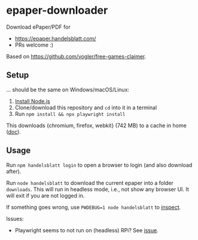 # epaper-downloader
Download ePaper/PDF for
- https://epaper.handelsblatt.com/
- PRs welcome :)

Based on https://github.com/vogler/free-games-claimer.

## Setup
... should be the same on Windows/macOS/Linux:

1. [Install Node.js](https://nodejs.org/en/download)
2. Clone/download this repository and `cd` into it in a terminal
3. Run `npm install && npx playwright install`

This downloads {chromium, firefox, webkit} (742 MB) to a cache in home ([doc](https://playwright.dev/docs/browsers#managing-browser-binaries)).

## Usage
Run `npm handelsblatt login` to open a browser to login (and also download after).

Run `node handelsblatt` to download the current epaper into a folder `downloads`.
This will run in headless mode, i.e., not show any browser UI. It will exit if you are not logged in.

If something goes wrong, use `PWDEBUG=1 node handelsblatt` to [inspect](https://playwright.dev/docs/inspector).

Issues:
- Playwright seems to not run on (headless) RPi? See [issue](https://github.com/vogler/free-games-claimer/issues/3).
